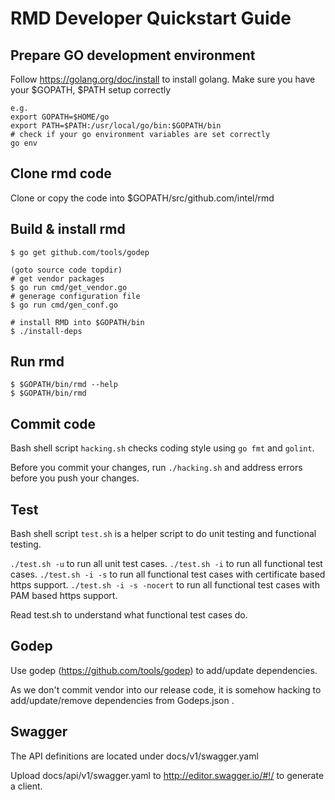 # RMD Developer Quickstart Guide

## Prepare GO development environment

Follow https://golang.org/doc/install to install golang.
Make sure you have your $GOPATH, $PATH setup correctly

```
e.g.
export GOPATH=$HOME/go
export PATH=$PATH:/usr/local/go/bin:$GOPATH/bin
# check if your go environment variables are set correctly
go env
```

## Clone rmd code

Clone or copy the code into $GOPATH/src/github.com/intel/rmd

## Build & install rmd

```
$ go get github.com/tools/godep

(goto source code topdir)
# get vendor packages
$ go run cmd/get_vendor.go
# generage configuration file
$ go run cmd/gen_conf.go

# install RMD into $GOPATH/bin
$ ./install-deps

```

## Run rmd

```
$ $GOPATH/bin/rmd --help
$ $GOPATH/bin/rmd
```

## Commit code

Bash shell script `hacking.sh` checks coding style using `go fmt` and `golint`.

Before you commit your changes, run `./hacking.sh` and address errors before you push your changes.

## Test

Bash shell script `test.sh` is a helper script to do unit testing and functional testing.

`./test.sh -u` to run all unit test cases.
`./test.sh -i` to run all functional test cases.
`./test.sh -i -s` to run all functional test cases with certificate based https support.
`./test.sh -i -s -nocert` to run all functional test cases with PAM based https support.

Read test.sh to understand what functional test cases do.

## Godep

Use godep (https://github.com/tools/godep) to add/update dependencies.

As we don't commit vendor into our release code, it is somehow hacking to
add/update/remove dependencies from Godeps.json .

## Swagger

The API definitions are located under docs/v1/swagger.yaml

Upload docs/api/v1/swagger.yaml to http://editor.swagger.io/#!/ to generate a client.
